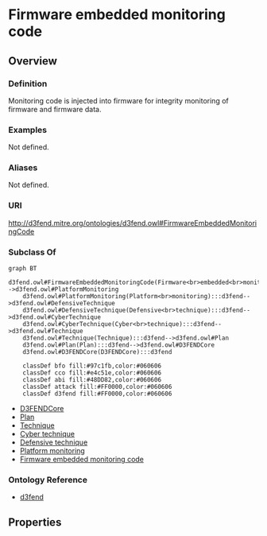 # Firmware embedded monitoring code

## Overview

### Definition
Monitoring code is injected into firmware for integrity monitoring of firmware and firmware data.

### Examples
Not defined.

### Aliases
Not defined.

### URI
http://d3fend.mitre.org/ontologies/d3fend.owl#FirmwareEmbeddedMonitoringCode

### Subclass Of
```mermaid
graph BT
    d3fend.owl#FirmwareEmbeddedMonitoringCode(Firmware<br>embedded<br>monitoring<br>code):::d3fend-->d3fend.owl#PlatformMonitoring
    d3fend.owl#PlatformMonitoring(Platform<br>monitoring):::d3fend-->d3fend.owl#DefensiveTechnique
    d3fend.owl#DefensiveTechnique(Defensive<br>technique):::d3fend-->d3fend.owl#CyberTechnique
    d3fend.owl#CyberTechnique(Cyber<br>technique):::d3fend-->d3fend.owl#Technique
    d3fend.owl#Technique(Technique):::d3fend-->d3fend.owl#Plan
    d3fend.owl#Plan(Plan):::d3fend-->d3fend.owl#D3FENDCore
    d3fend.owl#D3FENDCore(D3FENDCore):::d3fend
    
    classDef bfo fill:#97c1fb,color:#060606
    classDef cco fill:#e4c51e,color:#060606
    classDef abi fill:#48DD82,color:#060606
    classDef attack fill:#FF0000,color:#060606
    classDef d3fend fill:#FF0000,color:#060606
```

- [D3FENDCore](/docs/ontology/reference/model/D3FENDCore/D3FENDCore.md)
- [Plan](/docs/ontology/reference/model/D3FENDCore/Plan/Plan.md)
- [Technique](/docs/ontology/reference/model/D3FENDCore/Plan/Technique/Technique.md)
- [Cyber technique](/docs/ontology/reference/model/D3FENDCore/Plan/Technique/Cyber%20technique/Cyber%20technique.md)
- [Defensive technique](/docs/ontology/reference/model/D3FENDCore/Plan/Technique/Cyber%20technique/Defensive%20technique/Defensive%20technique.md)
- [Platform monitoring](/docs/ontology/reference/model/D3FENDCore/Plan/Technique/Cyber%20technique/Defensive%20technique/Platform%20monitoring/Platform%20monitoring.md)
- [Firmware embedded monitoring code](/docs/ontology/reference/model/D3FENDCore/Plan/Technique/Cyber%20technique/Defensive%20technique/Platform%20monitoring/Firmware%20embedded%20monitoring%20code/Firmware%20embedded%20monitoring%20code.md)


### Ontology Reference
- [d3fend](http://d3fend.mitre.org/ontologies/d3fend.owl#)

## Properties
